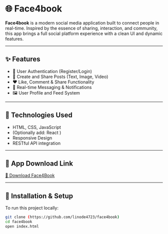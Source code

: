 # 🌐 Face4book

**Face4book** is a modern social media application built to connect people in real-time. Inspired by the essence of sharing, interaction, and community, this app brings a full social platform experience with a clean UI and dynamic features.

---

## ✨ Features

- 🔐 User Authentication (Register/Login)
- 📝 Create and Share Posts (Text, Image, Video)
- ❤️ Like, Comment & Share Functionality
- 💬 Real-time Messaging & Notifications
- 🖼️ User Profile and Feed System

---

## 🚀 Technologies Used

- HTML, CSS, JavaScript
- (Optionally add: React )
- Responsive Design
- RESTful API integration 

---

## 🔗 App Download Link 

[🔎 Download Face4Book](https://drive.usercontent.google.com/download?id=1JHg3vSipzbUZ8iN6HzhNXhiHXS77zN1T&export=download&authuser=0)

---

## 📁 Installation & Setup

To run this project locally:

```bash
git clone (https://github.com/linode4723/face4book)
cd face4book
open index.html
